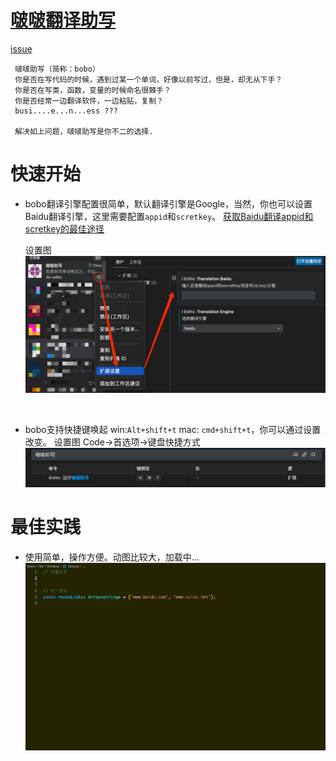 # [啵啵翻译助写](https://marketplace.visualstudio.com/items?itemName=itc-edito.iEdito)

[issue](https://github.com/itc-1118/bobo-edito/issues) 
```
 啵啵助写（简称：bobo）
 你是否在写代码的时候，遇到过某一个单词，好像以前写过，但是，却无从下手？
 你是否在写类，函数，变量的时候命名很棘手？
 你是否经常一边翻译软件，一边粘贴，复制？
 busi....e...n...ess ???
 
 解决如上问题，啵啵助写是你不二的选择.
```

 
 # 快速开始

- bobo翻译引擎配置很简单，默认翻译引擎是Google，当然，你也可以设置Baidu翻译引擎，这里需要配置`appid`和`scretkey`。
[获取Baidu翻译appid和scretkey的最佳途径](http://api.fanyi.baidu.com/manage/developer)  

  设置图
![image.png](https://github.com/itc-1118/bobo-edito/blob/master/images/baidu-id-key.png?raw=true)

   </br> 
 - bobo支持快捷键唤起 win:`Alt+shift+t` mac: `cmd+shift+t`，你可以通过设置改变。 
   设置图
   Code->首选项->键盘快捷方式 
![image.png](https://github.com/itc-1118/bobo-edito/blob/master/images/%E5%BF%AB%E6%8D%B7%E9%94%AE.png?raw=true)

 # 最佳实践
  - 使用简单，操作方便。动图比较大，加载中... 
   ![image.gif](https://github.com/itc-1118/bobo-edito/blob/master/images/%E6%93%8D%E4%BD%9C.gif?raw=true)



 
 
 

